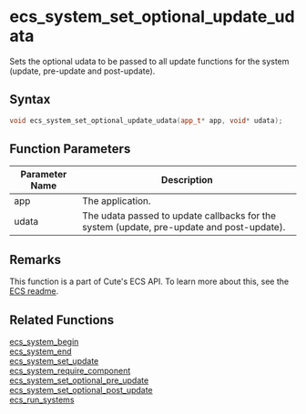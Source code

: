 # ecs_system_set_optional_update_udata

Sets the optional udata to be passed to all update functions for the system (update, pre-update and post-update).

## Syntax

```cpp
void ecs_system_set_optional_update_udata(app_t* app, void* udata);
```

## Function Parameters

Parameter Name | Description
--- | ---
app | The application.
udata | The udata passed to update callbacks for the system (update, pre-update and post-update).

## Remarks

This function is a part of Cute's ECS API. To learn more about this, see the [ECS readme](https://github.com/RandyGaul/cute_framework/blob/master/docs/ecs/README.md).

## Related Functions

[ecs_system_begin](https://github.com/RandyGaul/cute_framework/blob/master/docs/ecs/ecs_system_begin.md)  
[ecs_system_end](https://github.com/RandyGaul/cute_framework/blob/master/docs/ecs/ecs_system_end.md)  
[ecs_system_set_update](https://github.com/RandyGaul/cute_framework/blob/master/docs/ecs/ecs_system_set_update.md)  
[ecs_system_require_component](https://github.com/RandyGaul/cute_framework/blob/master/docs/ecs/ecs_system_require_component.md)  
[ecs_system_set_optional_pre_update](https://github.com/RandyGaul/cute_framework/blob/master/docs/ecs/ecs_system_set_optional_pre_update.md)  
[ecs_system_set_optional_post_update](https://github.com/RandyGaul/cute_framework/blob/master/docs/ecs/ecs_system_set_optional_post_update.md)  
[ecs_run_systems](https://github.com/RandyGaul/cute_framework/blob/master/docs/ecs/ecs_run_systems.md)  
